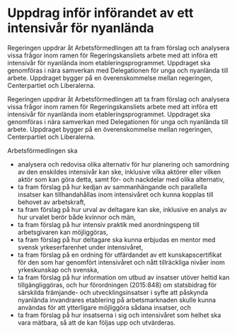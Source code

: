 # Uppdrag inför införandet av ett intensivår för nyanlända

Regeringen uppdrar åt Arbetsförmedlingen att ta fram förslag och analysera vissa frågor inom ramen för Regeringskansliets arbete med att införa ett intensivår för nyanlända inom etableringsprogrammet. Uppdraget ska genomföras i nära samverkan med Delegationen för unga och nyanlända till arbete. Uppdraget bygger på en överenskommelse mellan regeringen, Centerpartiet och Liberalerna.

Regeringen uppdrar åt Arbetsförmedlingen att ta fram förslag och analysera vissa frågor inom ramen för Regeringskansliets arbete med att införa ett intensivår för nyanlända inom etableringsprogrammet. Uppdraget ska genomföras i nära samverkan med Delegationen för unga och nyanlända till arbete. Uppdraget bygger på en överenskommelse mellan regeringen, Centerpartiet och Liberalerna.

Arbetsförmedlingen ska

* analysera och redovisa olika alternativ för hur planering och samordning av den enskildes intensivår kan ske, inklusive vilka aktörer eller vilken aktör som kan göra detta, samt för- och nackdelar med olika alternativ,
* ta fram förslag på hur kedjan av sammanhängande och parallella insatser kan tillhandahållas inom intensivåret och kunna kopplas till behovet av arbetskraft,
* ta fram förslag på hur urval av deltagare kan ske, inklusive en analys av hur urvalet berör både kvinnor och män,
* ta fram förslag på hur intensiv praktik med anordningspeng till arbetsgivaren kan möjliggöras,
* ta fram förslag på hur deltagare ska kunna erbjudas en mentor med svensk yrkeserfarenhet under intensivåret,
* ta fram förslag på en ordning för utfärdandet av ett kunskapscertifikat för den som har genomfört intensivåret och nått tillräckliga nivåer inom yrkeskunskap och svenska,
* ta fram förslag på hur information om utbud av insatser utöver heltid kan tillgängliggöras, och hur förordningen (2015:848) om statsbidrag för särskilda främjande- och utvecklingsinsatser i syfte att påskynda nyanlända invandrares etablering på arbetsmarknaden skulle kunna användas för att ytterligare möjliggöra sådana insatser, och
* ta fram förslag på hur insatserna i sig och intensivåret som helhet ska vara mätbara, så att de kan följas upp och utvärderas.

